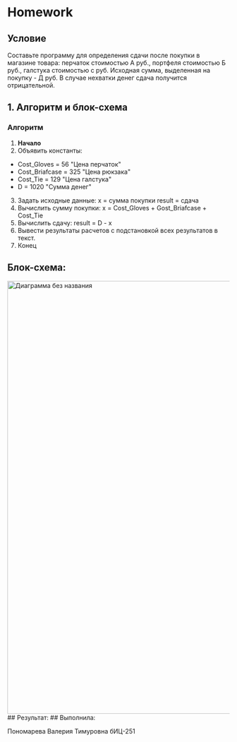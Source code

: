 # Homework
## Условие
Составьте программу для определения сдачи после покупки в магазине товара:
перчаток стоимостью А руб., портфеля стоимостью Б руб., галстука стоимостью с руб. Исходная сумма, выделенная на покупку - Д руб. В случае нехватки денег сдача получится отрицательной.

## 1. Алгоритм и блок-схема

### Алгоритм
1. **Начало**
2. Объявить константы:
  -  Cost_Gloves = 56 "Цена перчаток"
  -  Cost_Briafcase = 325 "Цена рюкзака"
  -  Cost_Tie = 129 "Цена галстука"
  -  D = 1020 "Сумма денег"
3. Задать исходные данные:
    x = сумма покупки
    result = сдача
4. Вычислить сумму покупки:
    x = Cost_Gloves + Gost_Briafcase + Cost_Tie
5. Вычислить сдачу:
    result = D - x
6. Вывести результаты расчетов с подстановкой всех результатов в текст.
7. Конец
 ## Блок-схема:
<img width="697" height="981" alt="Диаграмма без названия" src="https://github.com/user-attachments/assets/e3eb43f0-44f3-44fa-a508-5df5b04fde70" />
 ## Результат:
 ## Выполнила:

Пономарева Валерия Тимуровна бИЦ-251
